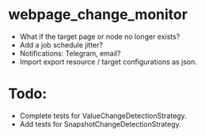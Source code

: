 # webpage_change_monitor

- What if the target page or node no longer exists?
- Add a job schedule jitter?
- Notifications: Telegram, email?
- Import export resource / target configurations as json.

# Todo:

- Complete tests for ValueChangeDetectionStrategy.
- Add tests for SnapshotChangeDetectionStrategy.

